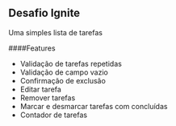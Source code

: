## Desafio Ignite

Uma simples lista de tarefas

####Features
- Validação de tarefas repetidas
- Validação de campo vazio  
- Confirmação de exclusão
- Editar tarefa
- Remover tarefas
- Marcar e desmarcar tarefas com concluídas
- Contador de tarefas

